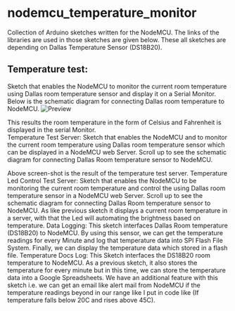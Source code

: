 # nodemcu_temperature_monitor

Collection of Arduino sketches written for the NodeMCU. The links of the libraries are used in those sketches are given below. These all sketches are depending on Dallas Temperature Sensor (DS18B20).

## Temperature test: 
Sketch that enables the NodeMCU to monitor the current room temperature using Dallas room temperature sensor and display it on a Serial Monitor. Below is the schematic diagram for connecting Dallas room temperature to NodeMCU. 
![Preview](https://imgur.com/b008mmA)


 
This results the room temperature in the form of Celsius and Fahrenheit is displayed in the serial Monitor.  
Temperature Test Server:
Sketch that enables the NodeMCU and to monitor the current room temperature using Dallas room temperature sensor which can be displayed in a NodeMCU web Server. Scroll up to see the schematic diagram for connecting Dallas Room temperature sensor to NodeMCU.

 

Above screen-shot is the result of the temperature test server.
Temperature Led Control Test Server: 
 Sketch that enables the NodeMCU to be monitoring the current room temperature and control the using Dallas room temperature sensor in a NodeMCU web Server. Scroll up to see the schematic diagram for connecting Dallas Room temperature sensor to NodeMCU.
As like previous sketch it displays a current room temperature in a server, with that the Led will automating the brightness based on temperature.
Data Logging: 
This sketch interfaces Dallas Room temperature (DS18B20) to NodeMCU. By using this sensor, we can get the temperature readings for every Minute and log that temperature data into SPI Flash File System. Finally, we can display the temperature data which stored in a flash file.
Temperature Docs Log:
This Sketch interfaces the DS18B20 room temperature to NodeMCU. As a previous sketch, it also stores the temperature for every minute but in this time, we can store the temperature data into a Google Spreadsheets. We have an additional feature with this sketch i.e. we can get an email like alert mail from NodeMCU if the temperature readings beyond in our range like I put in code like (If temperature falls below 20C and rises above 45C).
 









